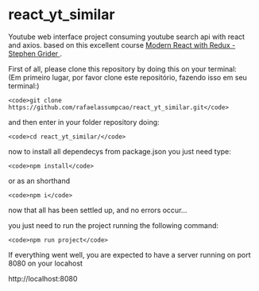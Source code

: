 # react_yt_similar
Youtube web interface project consuming youtube search api  with react  and axios. based on  this excellent course [Modern React with Redux - Stephen Grider ](https://www.udemy.com/react-redux/).

First of all, please clone this repository by doing this on your terminal:<br>
(Em primeiro lugar, por favor clone este repositório, fazendo isso em seu terminal:)

    <code>git clone https://github.com/rafaelassumpcao/react_yt_similar.git</code>

and then enter in your folder repository doing:

    <code>cd react_yt_similar/</code>

now to install all dependecys from package.json you just need type:

    <code>npm install</code>

or as an shorthand 

    <code>npm i</code>

now that all has been settled up, and no errors occur...

you just need to run the project running the following command:

    <code>npm run project</code>
    
If everything went well, you are expected to have a server running on port 8080 on your locahost

http://localhost:8080
